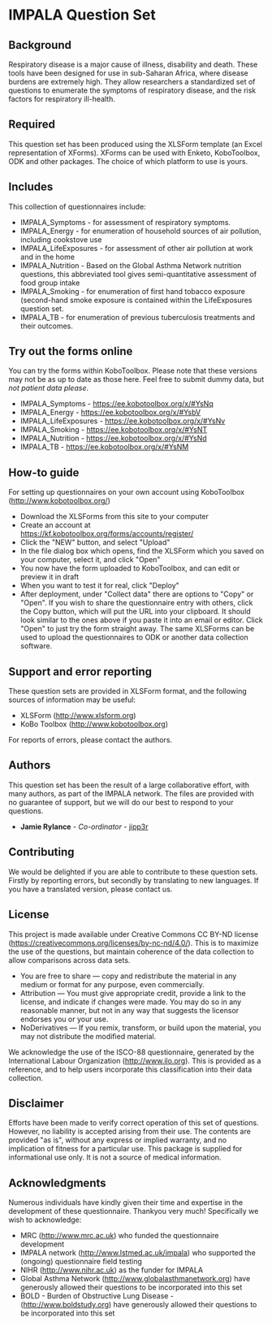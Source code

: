 # IMPALA Question Set

## Background
Respiratory disease is a major cause of illness, disability and death. These tools have been designed for use in sub-Saharan Africa, where disease burdens are extremely high. They allow researchers a standardized set of questions to enumerate the symptoms of respiratory disease, and the risk factors for respiratory ill-health.


## Required
This question set has been produced using the XLSForm template (an Excel representation of XForms). XForms can be used with Enketo, KoboToolbox, ODK and other packages. The choice of which platform to use is yours.


## Includes
This collection of questionnaires include:
* IMPALA_Symptoms - for assessment of respiratory symptoms.
* IMPALA_Energy - for enumeration of household sources of air pollution, including cookstove use
* IMPALA_LifeExposures - for assessment of other air pollution at work and in the home
* IMPALA_Nutrition - Based on the Global Asthma Network nutrition questions, this abbreviated tool gives semi-quantitative assessment of food group intake
* IMPALA_Smoking - for enumeration of first hand tobacco exposure (second-hand smoke exposure is contained within the LifeExposures question set.
* IMPALA_TB - for enumeration of previous tuberculosis treatments and their outcomes.


## Try out the forms online
You can try the forms within KoboToolbox. Please note that these versions may not be as up to date as those here. Feel free to submit dummy data, but *not patient data please*.
* IMPALA_Symptoms - https://ee.kobotoolbox.org/x/#YsNq
* IMPALA_Energy - https://ee.kobotoolbox.org/x/#YsbV
* IMPALA_LifeExposures - https://ee.kobotoolbox.org/x/#YsNv
* IMPALA_Smoking - https://ee.kobotoolbox.org/x/#YsNT
* IMPALA_Nutrition - https://ee.kobotoolbox.org/x/#YsNd
* IMPALA_TB - https://ee.kobotoolbox.org/x/#YsNM


## How-to guide
For setting up questionnaires on your own account using KoboToolbox (http://www.kobotoolbox.org/)
* Download the XLSForms from this site to your computer
* Create an account at https://kf.kobotoolbox.org/forms/accounts/register/
* Click the "NEW" button, and select "Upload"
* In the file dialog box which opens, find the XLSForm which you saved on your computer, select it, and click "Open"
* You now have the form uploaded to KoboToolbox, and can edit or preview it in draft
* When you want to test it for real, click "Deploy"
* After deployment, under "Collect data" there are options to "Copy" or "Open". If you wish to share the questionnaire entry with others, click the Copy button, which will put the URL into your clipboard. It should look similar to the ones above if you paste it into an email or editor. Click "Open" to just try the form straight away.
The same XLSForms can be used to upload the questionnaires to ODK or another data collection software.


## Support and error reporting

These question sets are provided in XLSForm format, and the following sources of information may be useful:
* XLSForm (http://www.xlsform.org)
* KoBo Toolbox (http://www.kobotoolbox.org)

For reports of errors, please contact the authors.


## Authors

This question set has been the result of a large collaborative effort, with many authors, as part of the IMPALA network. The files are provided with no guarantee of support, but we will do our best to respond to your questions.
* **Jamie Rylance** - *Co-ordinator* - [jipp3r](https://github.com/jipp3r)


## Contributing
We would be delighted if you are able to contribute to these question sets. Firstly by reporting errors, but secondly by translating to new languages. If you have a translated version, please contact us.


## License

This project is made available under Creative Commons CC BY-ND license (https://creativecommons.org/licenses/by-nc-nd/4.0/). This is to maximize the use of the questions, but maintain coherence of the data collection to allow comparisons across data sets.
- You are free to share — copy and redistribute the material in any medium or format for any purpose, even commercially.
- Attribution — You must give appropriate credit, provide a link to the license, and indicate if changes were made. You may do so in any reasonable manner, but not in any way that suggests the licensor endorses you or your use.
- NoDerivatives — If you remix, transform, or build upon the material, you may not distribute the modified material.

We acknowledge the use of the ISCO-88 questionnaire, generated by the International Labour Organization (http://www.ilo.org). This is provided as a reference, and to help users incorporate this classification into their data collection.


## Disclaimer

Efforts have been made to verify correct operation of this set of questions. However, no liability is accepted arising from their use. The contents are provided "as is", without any express or implied warranty, and no implication of fitness for a particular use.
This package is supplied for informational use only. It is not a source of medical information.


## Acknowledgments

Numerous individuals have kindly given their time and expertise in the development of these questionnaire. Thankyou very much! Specifically we wish to acknowledge:
* MRC (http://www.mrc.ac.uk) who funded the questionnaire development
* IMPALA network (http://www.lstmed.ac.uk/impala) who supported the (ongoing) questionnaire field testing
* NIHR (http://www.nihr.ac.uk) as the funder for IMPALA
* Global Asthma Network (http://www.globalasthmanetwork.org) have generously allowed their questions to be incorporated into this set
* BOLD - Burden of Obstructive Lung Disease - (http://www.boldstudy.org) have generously allowed their questions to be incorporated into this set

